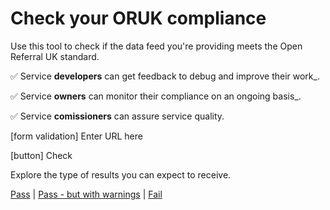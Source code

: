 # Check your ORUK compliance 

Use this tool to check if the data feed you're providing meets the Open Referral UK standard. 

✅ Service **developers** can get feedback to debug and improve their work_.

✅ Service **owners** can monitor their compliance on an ongoing basis_.

✅ Service **comissioners** can assure service quality. 

[form validation] Enter URL here

[button] Check 

Explore the type of results you can expect to receive. 

[Pass](/developers/validator/edcf9d03-47dd-4c46-833b-e9831d505c72?uri=https://oruk-api-2a920f51d6bb.herokuapp.com/api/mock) | [Pass - but with warnings](/developers/validator/4c305b8e-204e-4211-8670-9fd0d93b55f3?uri=https://oruk-api-2a920f51d6bb.herokuapp.com/api/mock/warn) | [Fail](/developers/validator/886de765-9e51-45e9-b4ea-5c69e4e86877?uri=https://oruk-api-2a920f51d6bb.herokuapp.com/api/mock/fail)
